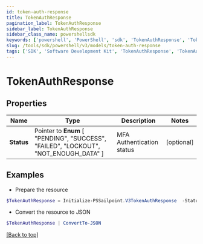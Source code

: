 ```yaml
---
id: token-auth-response
title: TokenAuthResponse
pagination_label: TokenAuthResponse
sidebar_label: TokenAuthResponse
sidebar_class_name: powershellsdk
keywords: ['powershell', 'PowerShell', 'sdk', 'TokenAuthResponse', 'TokenAuthResponse'] 
slug: /tools/sdk/powershell/v3/models/token-auth-response
tags: ['SDK', 'Software Development Kit', 'TokenAuthResponse', 'TokenAuthResponse']
---
```



# TokenAuthResponse

## Properties

Name | Type | Description | Notes
------------ | ------------- | ------------- | -------------
**Status** |  Pointer to  **Enum** [  "PENDING",    "SUCCESS",    "FAILED",    "LOCKOUT",    "NOT_ENOUGH_DATA" ] | MFA Authentication status | [optional] 

## Examples

- Prepare the resource
```powershell
$TokenAuthResponse = Initialize-PSSailpoint.V3TokenAuthResponse  -Status PENDING
```

- Convert the resource to JSON
```powershell
$TokenAuthResponse | ConvertTo-JSON
```


[[Back to top]](#) 

